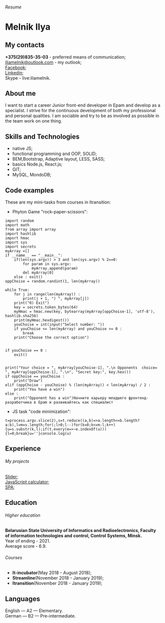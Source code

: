 ###### Resume
# Melnik Ilya  
## My contacts  
**+375(29)835-35-03** - preferred means of communication;  
  iliamelnik@outlook.com - my outlook;   
  [Facebook](https://www.facebook.com/profile.php?id=100006719685274);  
  [Linkedin](https://www.linkedin.com/in/ilya-melnik/);  
  Skype - live:iliamelnik.  
## About me
I want to start a career Junior front-end developer in Epam and develop as a specialist. I strive for the continuous development of both my professional and personal qualities. I am sociable and try to be as involved as possible in the team work on one thing.  
## Skills and Technologies    
* native JS;
* functional programming and OOP, SOLID;
* BEM,Bootstrap, Adaptive layout, LESS, SASS;
* basics Node.js, React.js;
* GIT;
* MySQL, MondoDB; 
## Code examples  
These are my mini-tasks from courses in Itransition: 
* Phyton Game "rock-paper-scissors":
```
import random
import math
from array import array
import hashlib 
import hmac
import sys
import secrets
myArray =[]
if __name__ == "__main__":
    if(len(sys.argv)) > 3 and len(sys.argv) % 2==0:
        for param in sys.argv:
            myArray.append(param)
        del myArray[0]
    else : exit()
oppChoise = random.randint(1, len(myArray))

while True:
    for j in range(len(myArray)) :
        print(j + 1, ") ", myArray[j])
    print("0) Exit")
    key = secrets.token_bytes(64)
    myHmac = hmac.new(key, bytearray(myArray[oppChoise-1], 'utf-8'), hashlib.sha256) 
    print(myHmac.hexdigest())
    youChoise = int(input("Select number: "))
    if youChoise <= len(myArray) and youChoise >= 0 :
        break
    print("Сhoose the correct option")


if youChoise == 0 :
    exit()  


print("Your choice = ", myArray[youChoise-1], ".\n Opponents  choice= ", myArray[oppChoise-1], ".\n", "Secret key:", key.hex())
if oppChoise == youChoise :
    print("Draw")
elif (oppChoise - youChoise) % (len(myArray)) < len(myArray) / 2 :
    print("You have a win")
else :
    print("Opponent has a win")Начните карьеру младшего фронтенд-разработчика в Epam и развивайтесь как специалист
```
* JS task "code minimization":
```
t=process.argv.slice(2),s=t.reduce((a,b)=>a.length<=b.length?a:b),l=m=s.length;for(;l>0;l--)for(k=0;k<=m-l;k++){u=s.substr(k,l);if(t.every(e=>~e.indexOf(u))){l=0;break}u=''}console.log(u)
```
## Experience
###### My projects  
[Slider](http://wowslider.com/slider-js-utter-blinds-demo.html);  
[JavaScript calculator](https://codepen.io/giana/pen/GJMBEv);  
[SPA](https://meduza.io/);  
## Education
###### Higher education  
**Belarusian State University of Informatics and Radioelectronics, Faculty of information technologies and control, Control Systems, Minsk.**       
Year of ending - 2021.  
Average score - 6.9.
###### Courses
* **It-incubator**(May 2018 - August 2018);     
* **Streamline**(November 2018 - January 2019);   
* **Itransition**(November 2018 - January 2019);  
## Languages  
English — A2 — Elementary.  
German — B2 — Pre-intermediate.  
